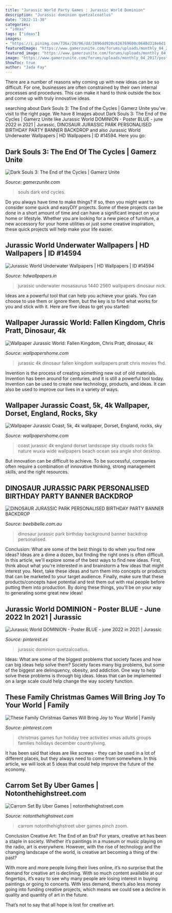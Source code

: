 ```yaml
---
title: "Jurassic World Party Games : Jurassic World Dominion"
description: "Jurassic dominion quetzalcoatlus"
date: "2022-11-30"
categories:
- "ideas"
tags: ["ideas"]
images:
- "https://i.pinimg.com/736x/28/96/dd/2896dd920c626769600c0648d318e6d1.jpg"
featuredImage: "https://www.gamerzunite.com/forums/uploads/monthly_04_2017/post-1304-0-35287500-1492852041.jpg"
featured_image: "https://www.gamerzunite.com/forums/uploads/monthly_04_2017/post-1304-0-35287500-1492852041.jpg"
image: "https://www.gamerzunite.com/forums/uploads/monthly_04_2017/post-1304-0-35287500-1492852041.jpg"
ShowToc: true
author: "Jada Fay"
---
```



There are a number of reasons why coming up with new ideas can be so difficult. For one, businesses are often constrained by their own internal processes and procedures. This can make it hard to think outside the box and come up with truly innovative ideas.

	

		
searching about Dark Souls 3: The End of the Cycles | Gamerz Unite you've visit to the right page. We have 8 Images about Dark Souls 3: The End of the Cycles | Gamerz Unite like Jurassic World DOMINION - Poster BLUE - june 2022 in 2021 | Jurassic, DINOSAUR JURASSIC PARK PERSONALISED BIRTHDAY PARTY BANNER BACKDROP and also Jurassic World Underwater Wallpapers | HD Wallpapers | ID #14594. Here you go:
		
    
## Dark Souls 3: The End Of The Cycles | Gamerz Unite

<img loading=lazy src="https://www.gamerzunite.com/forums/uploads/monthly_04_2017/post-1304-0-35287500-1492852041.jpg" onerror="this.onerror=null;this.src='https://tse1.mm.bing.net/th?id=OIP.NAnMlo13hh4rEU_mZRy7IQHaCs&amp;pid=15.1';" alt="Dark Souls 3: The End of the Cycles | Gamerz Unite">

_Source: gamerzunite.com_

>souls dark end cycles. 

	

Do you always have time to make things? If so, then you might want to consider some quick and easyDIY projects. Some of these projects can be done in a short amount of time and can have a significant impact on your home or lifestyle. Whether you are looking for a new piece of furniture, a new accessory for your home utilities or just some creative inspiration, these quick projects will help make your life easier.

    
## Jurassic World Underwater Wallpapers | HD Wallpapers | ID #14594

<img loading=lazy src="http://www.hdwallpapers.in/download/jurassic_world_underwater-2560x1440.jpg" onerror="this.onerror=null;this.src='https://tse4.mm.bing.net/th?id=OIP.eJxdUXL9YtIChvsJnQ1n9wHaEK&amp;pid=15.1';" alt="Jurassic World Underwater Wallpapers | HD Wallpapers | ID #14594">

_Source: hdwallpapers.in_

>jurassic underwater mosasaurus 1440 2560 wallpapers dinosaur nick. 

	

Ideas are a powerful tool that can help you achieve your goals. You can choose to use them or ignore them, but the key is to find what works for you and stick with it. Here are five ideas to get you started: 

    
## Wallpaper Jurassic World: Fallen Kingdom, Chris Pratt, Dinosaur, 4k

<img loading=lazy src="https://wallpapershome.com/images/wallpapers/jurassic-world-fallen-kingdom-1920x1080-chris-pratt-dinosaur-4k-17895.jpg" onerror="this.onerror=null;this.src='https://tse3.mm.bing.net/th?id=OIP.24HQdAPaKtu5rJznNIYEQgHaEK&amp;pid=15.1';" alt="Wallpaper Jurassic World: Fallen Kingdom, Chris Pratt, dinosaur, 4k">

_Source: wallpapershome.com_

>jurassic 4k dinosaur fallen kingdom wallpapers pratt chris movies fhd. 

	

Invention is the process of creating something new out of old materials. Invention has been around for centuries, and it is still a powerful tool today. Invention can be used to create new technology, products, and ideas. It can also be used to improve our lives in a variety of ways.

    
## Wallpaper Jurassic Coast, 5k, 4k Wallpaper, Dorset, England, Rocks, Sky

<img loading=lazy src="https://wallpapershome.com/images/wallpapers/jurassic-coast-3840x2160-5k-4k-wallpaper-dorset-england-rocks-sky-6165.jpg" onerror="this.onerror=null;this.src='https://tse2.mm.bing.net/th?id=OIP.9MKbaqLnIZrqeHcEFrhCrwHaEK&amp;pid=15.1';" alt="Wallpaper Jurassic Coast, 5k, 4k wallpaper, Dorset, England, rocks, sky">

_Source: wallpapershome.com_

>coast jurassic 4k england dorset landscape sky clouds rocks 5k nature wuxia wide wallpapers beach ocean sea angle shot desktop. 

	

But innovation can be difficult to achieve. To be successful, companies often require a combination of innovative thinking, strong management skills, and the right resources.

    
## DINOSAUR JURASSIC PARK PERSONALISED BIRTHDAY PARTY BANNER BACKDROP

<img loading=lazy src="https://www.beebibelle.com.au/assets/full/20081_5ftx7ft.png?20200930095647" onerror="this.onerror=null;this.src='https://tse1.mm.bing.net/th?id=OIP.SaLw4qF0dY61sjGxGFgssQHaFB&amp;pid=15.1';" alt="DINOSAUR JURASSIC PARK PERSONALISED BIRTHDAY PARTY BANNER BACKDROP">

_Source: beebibelle.com.au_

>dinosaur jurassic park birthday background banner backdrop personalised. 

	

Conclusion: What are some of the best things to do when you find new ideas?
Ideas are a dime a dozen, but finding the right ones is often difficult. In this article, we'll explore some of the best ways to find new ideas. First, think about what you're interested in and brainstorm a few ideas that might interest you. Next, take these ideas and turn them into concepts or products that can be marketed to your target audience. Finally, make sure that these products/concepts have potential and test them out with real people before putting them into production. By doing these things, you'll be on your way to generating some great new ideas!

    
## Jurassic World DOMINION - Poster BLUE - June 2022 In 2021 | Jurassic

<img loading=lazy src="https://i.pinimg.com/736x/23/6e/39/236e3954ab62fe6938679b8738bb596f.jpg" onerror="this.onerror=null;this.src='https://tse2.mm.bing.net/th?id=OIP.otZvHA7qtQkDbm8apasLAQHaLt&amp;pid=15.1';" alt="Jurassic World DOMINION - Poster BLUE - june 2022 in 2021 | Jurassic">

_Source: pinterest.es_

>jurassic dominion quetzalcoatlus. 

	

Ideas: What are some of the biggest problems that society faces and how can big ideas help solve them?
Society faces many big problems, but some of the biggest are delinquency, obesity, and addiction. One way to help solve these problems is through big ideas. Ideas that can be implemented on a large scale could help change the way society function.

    
## These Family Christmas Games Will Bring Joy To Your World | Family

<img loading=lazy src="https://i.pinimg.com/736x/28/96/dd/2896dd920c626769600c0648d318e6d1.jpg" onerror="this.onerror=null;this.src='https://tse4.mm.bing.net/th?id=OIP.IxSSK5J_lQbQdZuPcfpFlgHaLH&amp;pid=15.1';" alt="These Family Christmas Games Will Bring Joy to Your World | Family">

_Source: pinterest.com_

>christmas games fun holiday tree activities xmas adults groups families holidays december countryliving. 

	

It has been said that ideas are like screws - they can be used in a lot of different places, but they always need to come from somewhere. In this article, we will look at 5 ideas that could help improve the future of the economy.

    
## Carrom Set By Uber Games | Notonthehighstreet.com

<img loading=lazy src="https://cdn.notonthehighstreet.com/system/product_images/images/001/331/460/original_carrom-set.jpg" onerror="this.onerror=null;this.src='https://tse3.mm.bing.net/th?id=OIP.V2zDVKR11678SkhiGgTwOQHaLH&amp;pid=15.1';" alt="Carrom Set By Uber Games | notonthehighstreet.com">

_Source: notonthehighstreet.com_

>carrom notonthehighstreet uber games pinch zoom. 

	

Conclusion
Creative Art: The End of an Era?
For years, creative art has been a staple in society. Whether it’s paintings in a museum or music playing on the radio, art is everywhere. However, with the rise of technology and the changing landscape of the world, is creative art becoming a thing of the past?

With more and more people living their lives online, it’s no surprise that the demand for creative art is declining. With so much content available at our fingertips, it’s easy to see why many people are losing interest in buying paintings or going to concerts. With less demand, there’s also less money going into funding creative projects, which means we could see a decline in quality and quantity of art in the future.

That’s not to say that all hope is lost for creative art.

